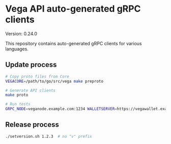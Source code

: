 # Vega API auto-generated gRPC clients

Version: 0.24.0

This repository contains auto-generated gRPC clients for various languages.

## Update process

```bash
# Copy proto files from Core
VEGACORE=/path/to/go/src/vega make preproto

# Generate API clients
make proto

# Run tests
GRPC_NODE=veganode.example.com:1234 WALLETSERVER=https://vegawallet.example.com make test
```

## Release process

```bash
./setversion.sh 1.2.3  # no "v" prefix
```
